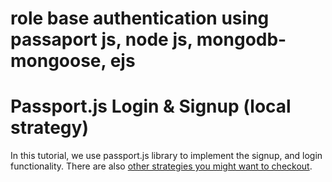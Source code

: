 # role base authentication using passaport js, node js, mongodb-mongoose, ejs 
# Passport.js Login & Signup (local strategy)
In this tutorial, we use passport.js library to implement the signup, and login functionality. There are also [other strategies you might want to checkout](http://passportjs.org/).

